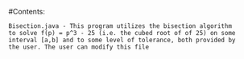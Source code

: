 #Contents:

    Bisection.java - This program utilizes the bisection algorithm 
    to solve f(p) = p^3 - 25 (i.e. the cubed root of of 25) on some
    interval [a,b] and to some level of tolerance, both provided by 
    the user. The user can modify this file 
